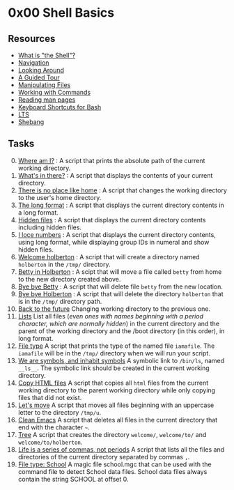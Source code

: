 # 0x00 Shell Basics

## Resources
- [What is "the Shell"?](http://linuxcommand.org/lc3_lts0010.php)
- [Navigation](http://linuxcommand.org/lc3_lts0020.php)
- [Looking Around](http://linuxcommand.org/lc3_lts0030.php)
- [A Guided Tour](http://linuxcommand.org/lc3_lts0040.php)
- [Manipulating Files](http://linuxcommand.org/lc3_lts0050.php)
- [Working with Commands](http://linuxcommand.org/lc3_lts0060.php)
- [Reading man pages](http://linuxcommand.org/lc3_man_pages/man1.html)
- [Keyboard Shortcuts for Bash](https://www.howtogeek.com/howto/ubuntu/keyboard-shortcuts-for-bash-command-shell-for-ubuntu-debian-suse-redhat-linux-etc/)
- [LTS](https://wiki.ubuntu.com/LTS)
- [Shebang](https://en.wikipedia.org/wiki/Shebang_%28Unix%29)


## Tasks

0. [Where am I?](./0-current_working_directory) : A script that prints the absolute path of the current working directory.
1. [What's in there?](./1-listit) : A script that displays the contents of your current directory.
2. [There is no place like home](./2-bring_me_home) : A script that changes the working directory to the user's home directory.
3. [The long format](./3-listfiles) : A script that displays the current directory contents in a long format.
4. [Hidden files](./4-listmorefiles) : A script that displays the current directory contents including hidden files.
5. [I loce numbers](./5-listfilesdigitonly) : A script that displays the current directory contents, using long format, while displaying group IDs in numeral and show hidden files.
6. [Welcome holberton](./6-firstdirectory) : A script that will create a directory named `holberton` in the `/tmp/` directory.
7. [Betty in Holberton](./7-movethatfile) : A scipt that will move a file called `betty` from home to the new directory created above.
8. [Bye bye Betty](./8-firstdelete) : A script that will delete file `betty` from the new location.
9. [Bye bye Holberton](./9-firstdirdeletion) : A script that will delete the directory `holberton` that is in the `/tmp/` directory path.
10. [Back to the future](./10-back) Changing working directory to the previous one.
11. [Lists](./11-lists) List all files (*even ones with names beginning with a period character, which are normally hidden*) in the current directory and the parent of the working directory and the /boot directory (in this order), in long format.
12. [File type](./12-file_type) A script that prints the type of the named file `iamafile`. The `iamafile` will be in the `/tmp/` directory when we will run your script.
13. [We are symbols, and inhabit symbols](./13-symbolic_link) A symbolic link to `/bin/ls`, named `__ls__`. The symbolic link should be created in the current working directory.
14. [Copy HTML files](./14-copy_html) A script that copies all `html` files from the current working directory to the parent working directory while only copying files that did not exist.
15. [Let's move](./100-lets_move) A script that moves all files beginning with an uppercase letter to the directory `/tmp/u`.
16. [Clean Emacs](./101-clean_emacs) A script that deletes all files in the current directory that end with the character `~`.
17. [Tree](./102-tree) A script that creates the directory `welcome/`, `welcome/to/` and `welcome/to/holberton`.
18. [Life is a series of commas, not periods](./103-commas) A script that lists all the files and directories of the current directory separated by commas `,`.
19. [File type: School](./school.mgc) A magic file school.mgc that can be used with the command file to detect School data files. School data files always contain the string SCHOOL at offset 0.
